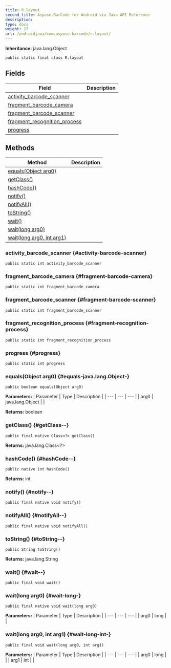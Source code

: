 ```yaml
---
title: R.layout
second_title: Aspose.BarCode for Android via Java API Reference
description: 
type: docs
weight: 17
url: /androidjava/com.aspose.barcode/r.layout/
---
```

**Inheritance:**
java.lang.Object
```
public static final class R.layout
```
## Fields

| Field | Description |
| --- | --- |
| [activity_barcode_scanner](#activity-barcode-scanner) |  |
| [fragment_barcode_camera](#fragment-barcode-camera) |  |
| [fragment_barcode_scanner](#fragment-barcode-scanner) |  |
| [fragment_recognition_process](#fragment-recognition-process) |  |
| [progress](#progress) |  |
## Methods

| Method | Description |
| --- | --- |
| [equals(Object arg0)](#equals-java.lang.Object-) |  |
| [getClass()](#getClass--) |  |
| [hashCode()](#hashCode--) |  |
| [notify()](#notify--) |  |
| [notifyAll()](#notifyAll--) |  |
| [toString()](#toString--) |  |
| [wait()](#wait--) |  |
| [wait(long arg0)](#wait-long-) |  |
| [wait(long arg0, int arg1)](#wait-long-int-) |  |
### activity_barcode_scanner {#activity-barcode-scanner}
```
public static int activity_barcode_scanner
```


### fragment_barcode_camera {#fragment-barcode-camera}
```
public static int fragment_barcode_camera
```


### fragment_barcode_scanner {#fragment-barcode-scanner}
```
public static int fragment_barcode_scanner
```


### fragment_recognition_process {#fragment-recognition-process}
```
public static int fragment_recognition_process
```


### progress {#progress}
```
public static int progress
```


### equals(Object arg0) {#equals-java.lang.Object-}
```
public boolean equals(Object arg0)
```




**Parameters:**
| Parameter | Type | Description |
| --- | --- | --- |
| arg0 | java.lang.Object |  |

**Returns:**
boolean
### getClass() {#getClass--}
```
public final native Class<?> getClass()
```




**Returns:**
java.lang.Class<?>
### hashCode() {#hashCode--}
```
public native int hashCode()
```




**Returns:**
int
### notify() {#notify--}
```
public final native void notify()
```




### notifyAll() {#notifyAll--}
```
public final native void notifyAll()
```




### toString() {#toString--}
```
public String toString()
```




**Returns:**
java.lang.String
### wait() {#wait--}
```
public final void wait()
```




### wait(long arg0) {#wait-long-}
```
public final native void wait(long arg0)
```




**Parameters:**
| Parameter | Type | Description |
| --- | --- | --- |
| arg0 | long |  |

### wait(long arg0, int arg1) {#wait-long-int-}
```
public final void wait(long arg0, int arg1)
```




**Parameters:**
| Parameter | Type | Description |
| --- | --- | --- |
| arg0 | long |  |
| arg1 | int |  |

